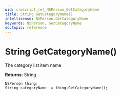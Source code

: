 ```yaml
---
uid: crmscript_ref_NSPerson_GetCategoryName
title: String GetCategoryName()
intellisense: NSPerson.GetCategoryName
keywords: NSPerson, GetCategoryName
so.topic: reference
---
```


# String GetCategoryName()

The category list item name

**Returns:** String

```crmscript
NSPerson thing;
String categoryName  = thing.GetCategoryName();
```

